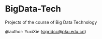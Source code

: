 # BigData-Tech
Projects of  the course of Big Data Technology

@author: YuxiXie (sigridcc@pku.edu.cn)
